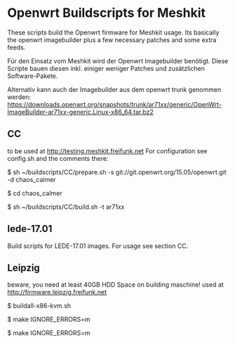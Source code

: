 Openwrt Buildscripts for Meshkit
=================================

These scripts build the Openwrt firmware for Meshkit usage. Its basically the openwrt
imagebuilder plus a few necessary patches and some extra feeds.

Für den Einsatz vom Meshkit wird der Openwrt Imagebuilder benötigt. Diese Scripte bauen diesen inkl. einiger weniger Patches und zusätzlichen Software-Pakete.

Alternativ kann auch der Imagebuilder aus dem openwrt trunk genommen werden:
https://downloads.openwrt.org/snapshots/trunk/ar71xx/generic/OpenWrt-ImageBuilder-ar71xx-generic.Linux-x86_64.tar.bz2

CC
--

to be used at http://testing.meshkit.freifunk.net
For configuration see config.sh and the comments there:

$ sh ~/buildscripts/CC/prepare.sh -s git://git.openwrt.org/15.05/openwrt.git -d chaos_calmer

$ cd chaos_calmer

$ sh ~/buildscripts/CC/build.sh -t ar71xx

lede-17.01
----------

Build scripts for LEDE-17.01 images. For usage see section CC.

Leipzig
-------

beware, you need at least 40GB HDD Space on building maschine!
used at http://firmware.leipzig.freifunk.net

$ buildall-x86-kvm.sh

$ make IGNORE_ERRORS=m

$ make IGNORE_ERRORS=m














